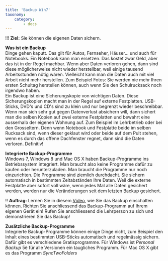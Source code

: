 ```yaml
---
title: 'Backup Win7'
taxonomy:
    category:
        - docs
---
```


!!! **Ziel:** Sie können die eigenen Daten sichern.

**Was ist ein Backup**<br>
Dinge gehen kaputt. Das gilt für Autos, Fernseher, Häuser... und auch für Notebooks. Ein Notebook kann man ersetzen. Das kostet zwar Geld, aber das ist in der Regel machbar. Wenn aber Daten verloren gehen, dann sind diese möglicherweise nicht wieder herstellbar, weil einige tausend Arbeitsstunden nötig wären. Vielleicht kann man die Daten auch mit viel Arbeit nicht mehr herstellen. Zum Beispiel Fotos: Sie werden nie mehr Ihren ersten Schultag herstellen können, auch wenn Sie den Schulrucksack noch irgendwo haben. <br>
Ein Backup ist eine Sicherungskopie von wichtigen Daten. Diese Sicherungskopien macht man in der Regel auf externe Festplatten. USB-Sticks, DVD's und CD's sind zu klein und nur begrenzt wieder beschreibbar. Wenn man sich sehr gut gegen Datenverlust absichern will, dann sichert man die selben Kopien auf zwei externe Festplatten und bewahrt eine ausserhalb der eigenen Wohnung auf. Zum Beispiel im Lehrbetrieb oder bei den Grosseltern. Denn wenn Notebook und Festplatte beide im selben Rucksack sind, wenn dieser geklaut wird oder beide auf dem Pult stehen, wenn es durch das offene Dachfenster regnet, dann sind die Daten verloren. Definitiv!<br>

**Integrierte Backup-Programme**<br>
Windows 7, Windows 8 und Mac OS X haben Backup-Programme ins Betriebssystem integriert. Man braucht also keine Programme dafür zu kaufen oder herunterzuladen. Man braucht die Programme nur noch einzurichten. Die Programme sind ziemlich durchdacht. Sie sichern automatisch in bestimmten Zeitabständen Ihre Daten. Weil die externe Festplatte aber sofort voll wäre, wenn jedes Mal alle Daten gesichert werden, werden nur die Veränderungen seit dem letzten Backup gesichert. <br>

!! **Auftrag:** Lernen Sie in diesem [Video](http://www.youtube.com/watch?v=AqO4t7PTb6Q), wie Sie das Backup einschalten können. Richten Sie anschliessend das Backup-Programm auf Ihrem eigenen Gerät ein! Rufen Sie anschliessend die Lehrperson zu sich und demonstrieren Sie das Backup!<br>

**Zusätzliche Backup-Programme**<br>
Integrierte Backup-Programme können einige Dinge nicht, zum Beispiel den Inhalt eines bestimmten USB-Sticks automatisch und regelmässig sichern. Dafür gibt es verschiedene Gratisprogramme. Für Windows ist *Personal Backup* 5ë für alle Versionen ein taugliches Programm. Für Mac OS X gibt es das Programm *SyncTwoFolders*<br><br>





